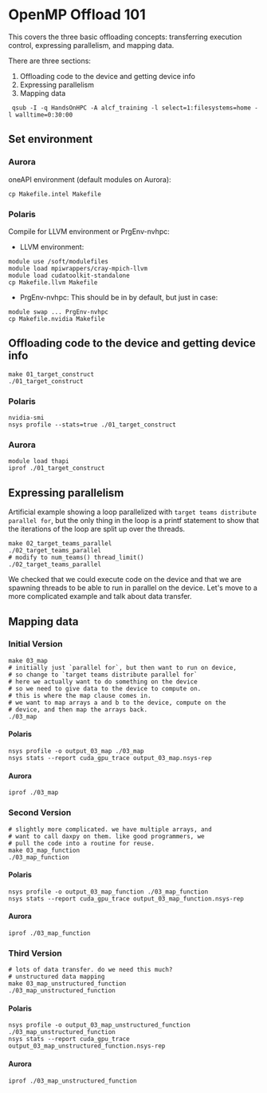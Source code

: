 
 # OpenMP Offload 101

 This covers the three basic offloading concepts:
 transferring execution control, expressing parallelism, and 
 mapping data.

 There are three sections:

 1. Offloading code to the device and getting device info
 2. Expressing parallelism
 3. Mapping data

 ```
  qsub -I -q HandsOnHPC -A alcf_training -l select=1:filesystems=home -l walltime=0:30:00
 ```
 ## Set environment

 ### Aurora

 oneAPI environment (default modules on Aurora):
 ```
 cp Makefile.intel Makefile
 ```

 ### Polaris
 Compile for LLVM environment or PrgEnv-nvhpc:

 - LLVM environment:
 ```
 module use /soft/modulefiles
 module load mpiwrappers/cray-mpich-llvm 
 module load cudatoolkit-standalone
 cp Makefile.llvm Makefile
 ```

- PrgEnv-nvhpc:
 This should be in by default, but just in case:
 ```
 module swap ... PrgEnv-nvhpc
 cp Makefile.nvidia Makefile
 ```


 ## Offloading code to the device and getting device info
 ```
 make 01_target_construct
 ./01_target_construct
 ```
 ### Polaris
 ```
 nvidia-smi
 nsys profile --stats=true ./01_target_construct
 ```
 ### Aurora
 ```
 module load thapi
 iprof ./01_target_construct
 ```

 ## Expressing parallelism 

 Artificial example showing a loop parallelized with
 `target teams distribute parallel for`, but the
 only thing in the loop is a printf statement
 to show that the iterations of the loop are split
 up over the threads.

 ```
 make 02_target_teams_parallel
 ./02_target_teams_parallel
 # modify to num_teams() thread_limit()
 ./02_target_teams_parallel
 ```

 We checked that we could execute code on the device and
 that we are spawning threads to be able to run in parallel
 on the device. Let's move to a more complicated example
 and talk about data transfer.

 ## Mapping data

 ### Initial Version
 ```
 make 03_map
 # initially just `parallel for`, but then want to run on device,
 # so change to `target teams distribute parallel for`
 # here we actually want to do something on the device
 # so we need to give data to the device to compute on.
 # this is where the map clause comes in.
 # we want to map arrays a and b to the device, compute on the
 # device, and then map the arrays back.
 ./03_map
```

 #### Polaris
 ```
 nsys profile -o output_03_map ./03_map
 nsys stats --report cuda_gpu_trace output_03_map.nsys-rep
 ```
 #### Aurora
 ```
 iprof ./03_map
 ```

 ### Second Version
 ```
 # slightly more complicated. we have multiple arrays, and
 # want to call daxpy on them. like good programmers, we
 # pull the code into a routine for reuse.
 make 03_map_function
 ./03_map_function
 ```
 #### Polaris
 ```
 nsys profile -o output_03_map_function ./03_map_function
 nsys stats --report cuda_gpu_trace output_03_map_function.nsys-rep
 ```
 #### Aurora
 ```
 iprof ./03_map_function
 ```

 ### Third Version
 ```
 # lots of data transfer. do we need this much?
 # unstructured data mapping
 make 03_map_unstructured_function
 ./03_map_unstructured_function
 ```
 #### Polaris
 ```
 nsys profile -o output_03_map_unstructured_function ./03_map_unstructured_function
 nsys stats --report cuda_gpu_trace output_03_map_unstructured_function.nsys-rep
 ```
 #### Aurora
 ```
 iprof ./03_map_unstructured_function
 ```
